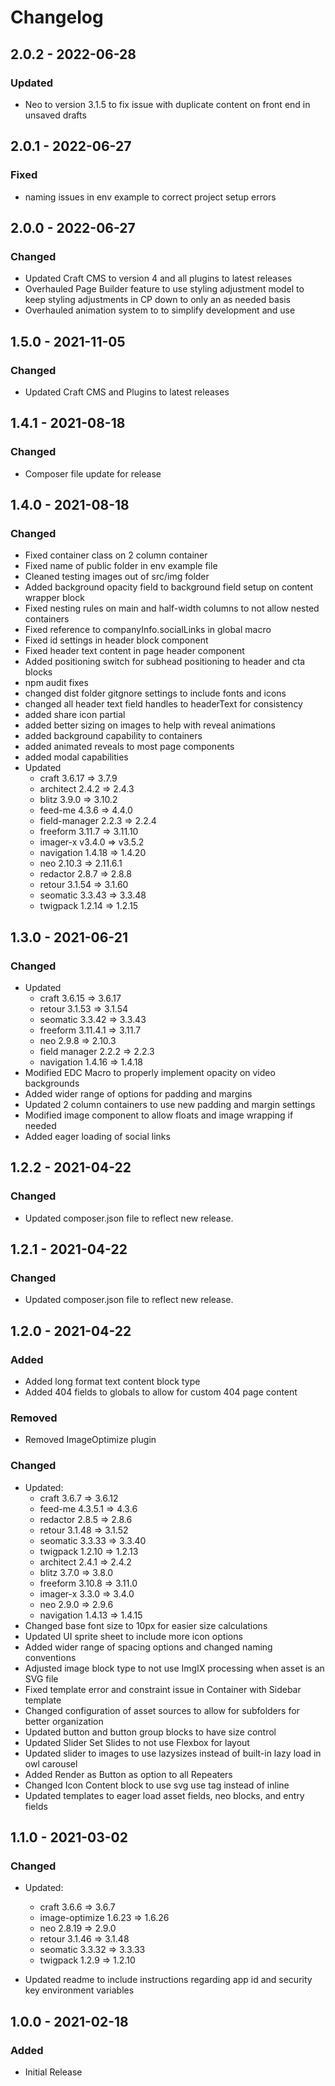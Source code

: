 # Changelog

## 2.0.2 - 2022-06-28
### Updated
- Neo to version 3.1.5 to fix issue with duplicate content on front end in unsaved drafts

## 2.0.1 - 2022-06-27
### Fixed
- naming issues in env example to correct project setup errors

## 2.0.0 - 2022-06-27
### Changed
- Updated Craft CMS to version 4 and all plugins to latest releases
- Overhauled Page Builder feature to use styling adjustment model to keep styling adjustments in CP down to only an as needed basis
- Overhauled animation system to to simplify development and use

## 1.5.0 - 2021-11-05
### Changed
- Updated Craft CMS and Plugins to latest releases

## 1.4.1 - 2021-08-18
### Changed
- Composer file update for release

## 1.4.0 - 2021-08-18
### Changed
- Fixed container class on 2 column container
- Fixed name of public folder in env example file
- Cleaned testing images out of src/img folder
- Added background opacity field to background field setup on content wrapper block
- Fixed nesting rules on main and half-width columns to not allow nested containers
- Fixed reference to companyInfo.socialLinks in global macro
- Fixed id settings in header block component
- Fixed header text content in page header component
- Added positioning switch for subhead positioning to header and cta blocks
- npm audit fixes
- changed dist folder gitgnore settings to include fonts and icons
- changed all header text field handles to headerText for consistency
- added share icon partial
- added better sizing on images to help with reveal animations
- added background capability to containers
- added animated reveals to most page components
- added modal capabilities
- Updated
  - craft 3.6.17 => 3.7.9  
  - architect 2.4.2 => 2.4.3
  - blitz 3.9.0 => 3.10.2
  - feed-me 4.3.6 => 4.4.0
  - field-manager 2.2.3 => 2.2.4
  - freeform 3.11.7 => 3.11.10
  - imager-x v3.4.0 => v3.5.2
  - navigation 1.4.18 => 1.4.20
  - neo 2.10.3 => 2.11.6.1
  - redactor 2.8.7 => 2.8.8
  - retour 3.1.54 => 3.1.60
  - seomatic 3.3.43 => 3.3.48
  - twigpack 1.2.14 => 1.2.15


## 1.3.0 - 2021-06-21
### Changed
- Updated
  - craft 3.6.15 => 3.6.17 
  - retour 3.1.53 => 3.1.54
  - seomatic 3.3.42 => 3.3.43
  - freeform 3.11.4.1 => 3.11.7
  - neo 2.9.8 => 2.10.3
  - field manager 2.2.2 => 2.2.3
  - navigation 1.4.16 => 1.4.18
- Modified EDC Macro to properly implement opacity on video backgrounds
- Added wider range of options for padding and margins
- Updated 2 column containers to use new padding and margin settings
- Modified image component to allow floats and image wrapping if needed
- Added eager loading of social links
  
## 1.2.2 - 2021-04-22
### Changed
- Updated composer.json file to reflect new release.

## 1.2.1 - 2021-04-22
### Changed
- Updated composer.json file to reflect new release.

## 1.2.0 - 2021-04-22
### Added
- Added long format text content block type
- Added 404 fields to globals to allow for custom 404 page content
### Removed
- Removed ImageOptimize plugin
### Changed
- Updated:
  - craft 3.6.7 => 3.6.12
  - feed-me 4.3.5.1 => 4.3.6
  - redactor 2.8.5 => 2.8.6
  - retour 3.1.48 => 3.1.52
  - seomatic 3.3.33 => 3.3.40
  - twigpack 1.2.10 => 1.2.13
  - architect 2.4.1 => 2.4.2
  - blitz 3.7.0 => 3.8.0
  - freeform 3.10.8 => 3.11.0
  - imager-x 3.3.0 => 3.4.0
  - neo 2.9.0 => 2.9.6
  - navigation 1.4.13 => 1.4.15
- Changed base font size to 10px for easier size calculations
- Updated UI sprite sheet to include more icon options
- Added wider range of spacing options and changed naming conventions
- Adjusted image block type to not use ImgIX processing when asset is an SVG file
- Fixed template error  and constraint issue in Container with Sidebar template
- Changed configuration of asset sources to allow for subfolders for better organization
- Updated button and button group blocks to have size control
- Updated Slider Set Slides to not use Flexbox for layout
- Updated slider to images to use lazysizes instead of built-in lazy load in owl carousel
- Added Render as Button as option to all Repeaters
- Changed Icon Content block to use svg use tag instead of inline
- Updated templates to eager load asset fields, neo blocks, and entry fields
  
## 1.1.0 - 2021-03-02
### Changed
- Updated:
  - craft 3.6.6 => 3.6.7
  - image-optimize 1.6.23 => 1.6.26
  - neo 2.8.19 => 2.9.0
  - retour 3.1.46 => 3.1.48
  - seomatic 3.3.32 => 3.3.33
  - twigpack 1.2.9 => 1.2.10
  
- Updated readme to include instructions regarding app id and security key environment variables 

## 1.0.0 - 2021-02-18
### Added
- Initial Release